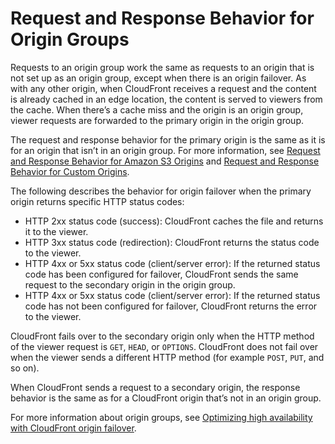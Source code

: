 # Request and Response Behavior for Origin Groups<a name="RequestAndResponseBehaviorOriginGroups"></a>

Requests to an origin group work the same as requests to an origin that is not set up as an origin group, except when there is an origin failover\. As with any other origin, when CloudFront receives a request and the content is already cached in an edge location, the content is served to viewers from the cache\. When there’s a cache miss and the origin is an origin group, viewer requests are forwarded to the primary origin in the origin group\.

The request and response behavior for the primary origin is the same as it is for an origin that isn’t in an origin group\. For more information, see [Request and Response Behavior for Amazon S3 Origins](RequestAndResponseBehaviorS3Origin.md) and [Request and Response Behavior for Custom Origins](RequestAndResponseBehaviorCustomOrigin.md)\.

The following describes the behavior for origin failover when the primary origin returns specific HTTP status codes:
+ HTTP 2xx status code \(success\): CloudFront caches the file and returns it to the viewer\.
+ HTTP 3xx status code \(redirection\): CloudFront returns the status code to the viewer\.
+ HTTP 4xx or 5xx status code \(client/server error\): If the returned status code has been configured for failover, CloudFront sends the same request to the secondary origin in the origin group\.
+ HTTP 4xx or 5xx status code \(client/server error\): If the returned status code has not been configured for failover, CloudFront returns the error to the viewer\.

CloudFront fails over to the secondary origin only when the HTTP method of the viewer request is `GET`, `HEAD`, or `OPTIONS`\. CloudFront does not fail over when the viewer sends a different HTTP method \(for example `POST`, `PUT`, and so on\)\.

When CloudFront sends a request to a secondary origin, the response behavior is the same as for a CloudFront origin that’s not in an origin group\.

For more information about origin groups, see [Optimizing high availability with CloudFront origin failover](high_availability_origin_failover.md)\.